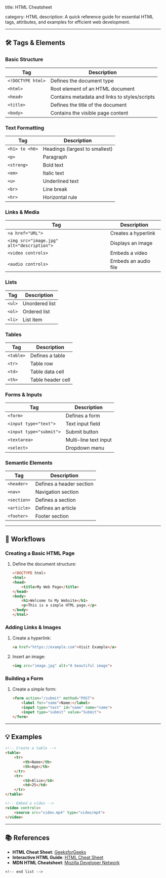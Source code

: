 title: HTML Cheatsheet

category: HTML
description: A quick reference guide for essential HTML tags, attributes, and examples for efficient web development.

---

## 🛠️ Tags & Elements

### **Basic Structure**

| Tag                 | Description                                   |
| ------------------- | --------------------------------------------- |
| `<!DOCTYPE html>` | Defines the document type                     |
| `<html>`          | Root element of an HTML document              |
| `<head>`          | Contains metadata and links to styles/scripts |
| `<title>`         | Defines the title of the document             |
| `<body>`          | Contains the visible page content             |

### **Text Formatting**

| Tag              | Description                    |
| ---------------- | ------------------------------ |
| `<h1> to <h6>` | Headings (largest to smallest) |
| `<p>`          | Paragraph                      |
| `<strong>`     | Bold text                      |
| `<em>`         | Italic text                    |
| `<u>`          | Underlined text                |
| `<br>`         | Line break                     |
| `<hr>`         | Horizontal rule                |

### **Links & Media**

| Tag                                         | Description          |
| ------------------------------------------- | -------------------- |
| `<a href="URL">`                          | Creates a hyperlink  |
| `<img src="image.jpg" alt="description">` | Displays an image    |
| `<video controls>`                        | Embeds a video       |
| `<audio controls>`                        | Embeds an audio file |

### **Lists**

| Tag      | Description    |
| -------- | -------------- |
| `<ul>` | Unordered list |
| `<ol>` | Ordered list   |
| `<li>` | List item      |

### **Tables**

| Tag         | Description       |
| ----------- | ----------------- |
| `<table>` | Defines a table   |
| `<tr>`    | Table row         |
| `<td>`    | Table data cell   |
| `<th>`    | Table header cell |

### **Forms & Inputs**

| Tag                       | Description           |
| ------------------------- | --------------------- |
| `<form>`                | Defines a form        |
| `<input type="text">`   | Text input field      |
| `<input type="submit">` | Submit button         |
| `<textarea>`            | Multi-line text input |
| `<select>`              | Dropdown menu         |

### **Semantic Elements**

| Tag           | Description              |
| ------------- | ------------------------ |
| `<header>`  | Defines a header section |
| `<nav>`     | Navigation section       |
| `<section>` | Defines a section        |
| `<article>` | Defines an article       |
| `<footer>`  | Footer section           |

---

## 🔄 Workflows

### **Creating a Basic HTML Page**

1. Define the document structure:
   ```html
   <!DOCTYPE html>
   <html>
   <head>
       <title>My Web Page</title>
   </head>
   <body>
       <h1>Welcome to My Website</h1>
       <p>This is a simple HTML page.</p>
   </body>
   </html>
   ```

### **Adding Links & Images**

1. Create a hyperlink:
   ```html
   <a href="https://example.com">Visit Example</a>
   ```
2. Insert an image:
   ```html
   <img src="image.jpg" alt="A beautiful image">
   ```

### **Building a Form**

1. Create a simple form:
   ```html
   <form action="/submit" method="POST">
       <label for="name">Name:</label>
       <input type="text" id="name" name="name">
       <input type="submit" value="Submit">
   </form>
   ```

---

## 💡 Examples

```html
<!-- Create a table -->
<table>
    <tr>
        <th>Name</th>
        <th>Age</th>
    </tr>
    <tr>
        <td>Alice</td>
        <td>25</td>
    </tr>
</table>

<!-- Embed a video -->
<video controls>
    <source src="video.mp4" type="video/mp4">
</video>
```

---

## 📚 References

- **HTML Cheat Sheet**: [GeeksforGeeks](https://www.geeksforgeeks.org/html-cheat-sheet/)
- **Interactive HTML Guide**: [HTML Cheat Sheet](https://htmlcheatsheet.com/)
- **MDN HTML Cheatsheet**: [Mozilla Developer Network](https://developer.mozilla.org/en-US/docs/Web/HTML/Guides/Cheatsheet)

```
<!-- end list -->
```
